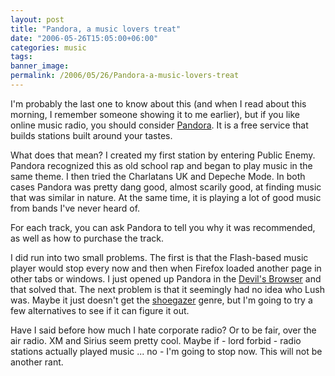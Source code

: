 ```yaml
---
layout: post
title: "Pandora, a music lovers treat"
date: "2006-05-26T15:05:00+06:00"
categories: music 
tags: 
banner_image: 
permalink: /2006/05/26/Pandora-a-music-lovers-treat
---
```


I'm probably the last one to know about this (and when I read about this morning, I remember someone showing it to me earlier), but if you like online music radio, you should consider <a href="http://www.pandora.com">Pandora</a>. It is a free service that builds stations built around your tastes. 

What does that mean? I created my first station by entering Public Enemy. Pandora recognized this as old school rap and began to play music in the same theme. I then tried the Charlatans UK and Depeche Mode. In both cases Pandora was pretty dang good, almost scarily good, at finding music that was similar in nature. At the same time, it is playing a lot of good music from bands I've never heard of.

For each track, you can ask Pandora to tell you why it was recommended, as well as how to purchase the track.

I did run into two small problems. The first is that the Flash-based music player would stop every now and then when Firefox loaded another page in other tabs or windows. I just opened up Pandora in the <a href="http://www.microsoft.com/ie">Devil's Browser</a> and that solved that. The next problem is that it seemingly had no idea who Lush was. Maybe it just doesn't get the <a href="http://en.wikipedia.org/wiki/Shoegazer">shoegazer</a> genre, but I'm going to try a few alternatives to see if it can figure it out.

Have I said before how much I hate corporate radio? Or to be fair, over the air radio. XM and Sirius seem pretty cool. Maybe if - lord forbid - radio stations actually played music ... no - I'm going to stop now. This will not be another rant.